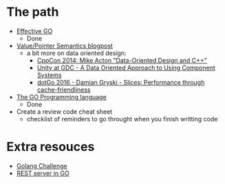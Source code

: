 # The path

- [Effective GO]()
  - Done
- [Value/Pointer Semantics blogpost](https://www.ardanlabs.com/blog/2017/06/design-philosophy-on-data-and-semantics.html)
  - a bit more on data oriented design:
    - [CppCon 2014: Mike Acton "Data-Oriented Design and C++"](https://www.youtube.com/watch?v=rX0ItVEVjHc)
    - [Unity at GDC - A Data Oriented Approach to Using Component Systems](https://www.youtube.com/watch?v=p65Yt20pw0g)
    - [dotGo 2016 - Damian Gryski - Slices: Performance through cache-friendliness](https://www.youtube.com/watch?v=jEG4Qyo_4Bc)
- [The GO Programming language](https://www.oreilly.com/library/view/the-go-programming/9780134190570/)
  - Done
- Create a review code cheat sheet
  - checklist of reminders to go throught when you finish writting code

# Extra resouces

- [Golang Challenge](http://golang-challenge.org/)
- [REST server in GO](https://eli.thegreenplace.net/2021/rest-servers-in-go-part-1-standard-library/)
